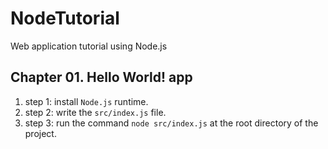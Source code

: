 # NodeTutorial
Web application tutorial using Node.js

## Chapter 01. Hello World! app

1. step 1: install `Node.js` runtime.
2. step 2: write the `src/index.js` file.
3. step 3: run the command `node src/index.js` at the root directory of the project.

